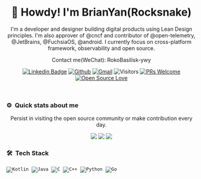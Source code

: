 <div align="center">
<h1 align="center">🤠 Howdy! I'm BrianYan(Rocksnake)</h1>

<p align="center">
I'm a developer and designer building digital products using Lean Design principles. 
I'm also approver of @cncf and contributor of @open-telemetry, @JetBrains, @FuchsiaOS, @android. 
I currently focus on cross-platform framework, observability and open source.
</p>

<p align="center"> 
Contact me(WeChat): RokoBasilisk-ywy
</p>

[![Linkedin Badge](https://img.shields.io/badge/-rocksnake-blue?style=flat-square&logo=Linkedin&logoColor=white&link=https://www.linkedin.com/in/%E5%AE%87%E5%A8%81-%E9%97%AB-78236718a/)](https://www.linkedin.com/in/%E5%AE%87%E5%A8%81-%E9%97%AB-78236718a/)
[![Github](https://img.shields.io/badge/-Github-000?style=flat&logo=Github&logoColor=white)](https://github.com/Rocksnake)
[![Gmail](https://img.shields.io/badge/-Gmail-c14438?style=flat&logo=Gmail&logoColor=white)](mailto:rokobasilisk.yyw@gmail.com)
![Visitors](https://visitor-badge.glitch.me/badge?page_id=rocksnake.rocksnake) 
[![PRs Welcome](https://img.shields.io/badge/PRs-welcome-brightgreen.svg?style=flat&logo=github)](https://github.com/rocksnake) 
[![Open Source Love](https://badges.frapsoft.com/os/v2/open-source.svg?v=103)](https://github.com/rocksnake)
</div>
<br/>

### ⚙️ &nbsp;Quick stats about me
<div align="center">
<p>
Persist in visiting the open source community or make contribution every day.
</p>
  
[![](http://github-profile-summary-cards.vercel.app/api/cards/profile-details?username=Rocksnake&theme=default)](http://github-profile-summary-cards.vercel.app/api/cards/profile-details?username=Rocksnake&theme=default)
[![](http://github-profile-summary-cards.vercel.app/api/cards/stats?username=Rocksnake&theme=default)](http://github-profile-summary-cards.vercel.app/api/cards/stats?username=Rocksnake&theme=default)
[![](http://github-profile-summary-cards.vercel.app/api/cards/productive-time?username=Rocksnake&theme=default&utcOffset=8)](http://github-profile-summary-cards.vercel.app/api/cards/productive-time?username=Rocksnake&theme=default&utcOffset=8)
</div>

### 🛠 &nbsp;Tech Stack
<code>![Kotlin](https://img.shields.io/badge/-Kotlin-05122A?style=flat&logo=Kotlin)</code>&nbsp;
<code>![Java](https://img.shields.io/badge/-java-05122A?style=flat&logo=java)</code>&nbsp;
<code>![C](https://img.shields.io/badge/-C-05122A?style=flat&logo=C&logoColor=A8B9CC)</code>&nbsp;
<code>![C++](https://img.shields.io/badge/-C++-05122A?style=flat&logo=C%2B%2B&logoColor=00599C)</code>&nbsp;
<code>![Python](https://img.shields.io/badge/-Python-05122A?style=flat&logo=python)</code>&nbsp;
<code>![Go](https://img.shields.io/badge/-Go-05122A?style=flat&logo=Go)</code>&nbsp;
